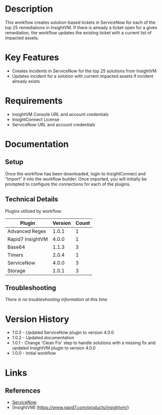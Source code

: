 # Description

This workflow creates solution-based tickets in ServiceNow for each of the top 25 remediations in InsightVM.  If there is already a ticket open for a given remediation, the workflow updates the existing ticket with a current list of impacted assets.

# Key Features

* Creates incidents in ServiceNow for the top 25 solutions from InsightVM
* Updates incident for a solution with current impacted assets if incident already exists

# Requirements

* InsightVM Console URL and account credentials
* InsightConnect License
* ServiceNow URL and account credentials

# Documentation

## Setup

Once the workflow has been downloaded, login to InsightConnect and “Import” it into the workflow builder. Once imported, you will initially be prompted to configure the connections for each of the plugins.

## Technical Details

Plugins utilized by workflow:

|Plugin|Version|Count|
|----|----|--------|
|Advanced Regex|1.0.1|1|
|Rapid7 InsightVM|4.0.0|1|
|Base64|1.1.3|3|
|Timers|2.0.4|1|
|ServiceNow|4.0.0|3|
|Storage|1.0.1|3|

## Troubleshooting

_There is no troubleshooting information at this time_

# Version History

* 1.0.3 - Updated ServiceNow plugin to version 4.0.0
* 1.0.2 - Updated documentation
* 1.0.1 - Change 'Clean Fix' step to handle solutions with a missing fix and updated InsightVM plugin to version 4.0.0
* 1.0.0 - Initial workflow

# Links

## References

* [ServiceNow](https://www.servicenow.com)
* [InsightVM] (https://www.rapid7.com/products/insightvm/)
